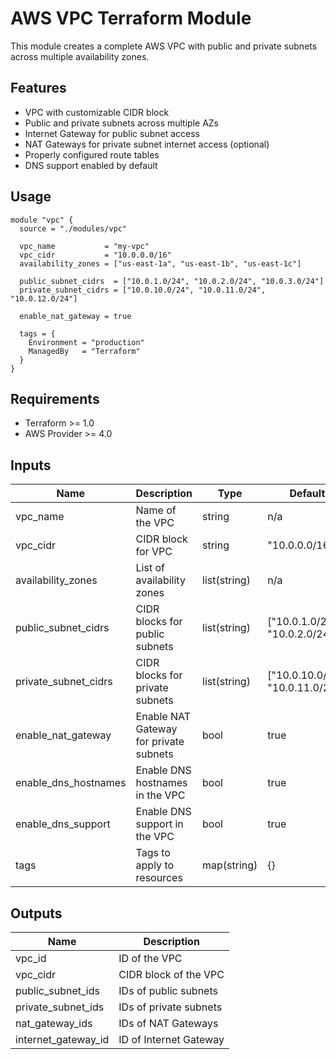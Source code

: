 # AWS VPC Terraform Module

This module creates a complete AWS VPC with public and private subnets across multiple availability zones.

## Features

- VPC with customizable CIDR block
- Public and private subnets across multiple AZs
- Internet Gateway for public subnet access
- NAT Gateways for private subnet internet access (optional)
- Properly configured route tables
- DNS support enabled by default

## Usage

```hcl
module "vpc" {
  source = "./modules/vpc"

  vpc_name           = "my-vpc"
  vpc_cidr           = "10.0.0.0/16"
  availability_zones = ["us-east-1a", "us-east-1b", "us-east-1c"]
  
  public_subnet_cidrs  = ["10.0.1.0/24", "10.0.2.0/24", "10.0.3.0/24"]
  private_subnet_cidrs = ["10.0.10.0/24", "10.0.11.0/24", "10.0.12.0/24"]
  
  enable_nat_gateway = true
  
  tags = {
    Environment = "production"
    ManagedBy   = "Terraform"
  }
}
```

## Requirements

- Terraform >= 1.0
- AWS Provider >= 4.0

## Inputs

| Name | Description | Type | Default | Required |
|------|-------------|------|---------|----------|
| vpc_name | Name of the VPC | string | n/a | yes |
| vpc_cidr | CIDR block for VPC | string | "10.0.0.0/16" | no |
| availability_zones | List of availability zones | list(string) | n/a | yes |
| public_subnet_cidrs | CIDR blocks for public subnets | list(string) | ["10.0.1.0/24", "10.0.2.0/24"] | no |
| private_subnet_cidrs | CIDR blocks for private subnets | list(string) | ["10.0.10.0/24", "10.0.11.0/24"] | no |
| enable_nat_gateway | Enable NAT Gateway for private subnets | bool | true | no |
| enable_dns_hostnames | Enable DNS hostnames in the VPC | bool | true | no |
| enable_dns_support | Enable DNS support in the VPC | bool | true | no |
| tags | Tags to apply to resources | map(string) | {} | no |

## Outputs

| Name | Description |
|------|-------------|
| vpc_id | ID of the VPC |
| vpc_cidr | CIDR block of the VPC |
| public_subnet_ids | IDs of public subnets |
| private_subnet_ids | IDs of private subnets |
| nat_gateway_ids | IDs of NAT Gateways |
| internet_gateway_id | ID of Internet Gateway |

